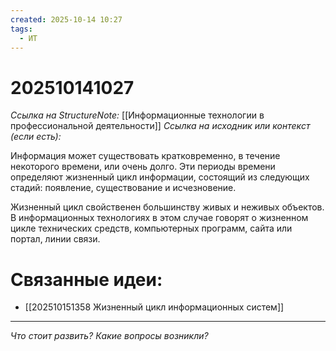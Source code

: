 ```yaml
---
created: 2025-10-14 10:27
tags:
  - ИТ
---
```

# 202510141027
*Ссылка на StructureNote:* [[Информационные технологии в профессиональной деятельности]]
*Ссылка на исходник или контекст (если есть):* 

Информация может существовать кратковременно, в течение  некоторого времени, или очень долго. Эти периоды времени определяют жизненный цикл информации, состоящий из следующих стадий: появление, существование  и исчезновение.

Жизненный цикл свойственен большинству живых и неживых объектов. В информационных технологиях в этом случае говорят о жизненном цикле технических средств, компьютерных программ, сайта или портал, линии связи.
# Связанные идеи:
* [[202510151358 Жизненный цикл информационных систем]]
---

*Что стоит развить? Какие вопросы возникли?*


